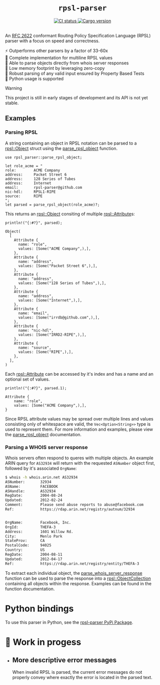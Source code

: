 <h1 align="center"><code>rpsl-parser</code></h1>

<div align="center">
  <a href="https://github.com/srv6d/rpsl-parser/actions">
    <img src="https://github.com/srv6d/rpsl-parser/workflows/CI/badge.svg" alt="CI status">
  </a>
  <a href="https://crates.io/crates/rpsl-parser">
    <img src="https://img.shields.io/crates/v/rpsl-parser.svg" alt="Cargo version">
  </a>
  
</div>
<br>

An [RFC 2622] conformant Routing Policy Specification Language (RPSL) parser with a focus on speed and correctness.

⚡️ Outperforms other parsers by a factor of 33-60x\
📰 Complete implementation for multiline RPSL values\
💬 Able to parse objects directly from whois server responses\
🧠 Low memory footprint by leveraging zero-copy\
🧪 Robust parsing of any valid input ensured by Property Based Tests\
🐍 Python usage is supported

> [!WARNING]
> This project is still in early stages of development and its API is not yet stable.

## Examples

### Parsing RPSL

A string containing an object in RPSL notation can be parsed to a [rpsl::Object] struct using the [parse_rpsl_object] function.

```rust,ignore
use rpsl_parser::parse_rpsl_object;

let role_acme = "
role:        ACME Company
address:     Packet Street 6
address:     128 Series of Tubes
address:     Internet
email:       rpsl-parser@github.com
nic-hdl:     RPSL1-RIPE
source:      RIPE
";
let parsed = parse_rpsl_object(role_acme)?;
```

This returns an [rpsl::Object] consiting of multiple [rpsl::Attribute]s:

```rust,ignore
println!("{:#?}", parsed);

Object(
  [
    Attribute {
      name: "role",
      values: [Some("ACME Company",),],
    },
    Attribute {
      name: "address",
      values: [Some("Packet Street 6",),],
    },
    Attribute {
      name: "address",
      values: [Some("128 Series of Tubes",),],
    },
    Attribute {
      name: "address",
      values: [Some("Internet",),],
    },
    Attribute {
      name: "email",
      values: [Some("irrdb@github.com",),],
    },
    Attribute {
      name: "nic-hdl",
      values: [Some("IRRD2-RIPE",),],
    },
    Attribute {
      name: "source",
      values: [Some("RIPE",),],
    },
  ],
)
```

Each [rpsl::Attribute] can be accessed by it's index and has a name and an optional set of values.

```rust,ignore
println!("{:#?}", parsed.1);

Attribute {
    name: "role",
    values: [Some("ACME Company",),],
}
```

Since RPSL attribute values may be spread over multiple lines and values consisting only of whitespace are valid, the `Vec<Option<String>>` type is used to represent them. For more information and examples, please view the [parse_rpsl_object] documentation.

### Parsing a WHOIS server response

Whois servers often respond to queres with multiple objects.
An example ARIN query for `AS32934` will return with the requested `ASNumber` object first, followed by it's associated `OrgName`:

```sh
$ whois -h whois.arin.net AS32934
ASNumber:       32934
ASName:         FACEBOOK
ASHandle:       AS32934
RegDate:        2004-08-24
Updated:        2012-02-24
Comment:        Please send abuse reports to abuse@facebook.com
Ref:            https://rdap.arin.net/registry/autnum/32934


OrgName:        Facebook, Inc.
OrgId:          THEFA-3
Address:        1601 Willow Rd.
City:           Menlo Park
StateProv:      CA
PostalCode:     94025
Country:        US
RegDate:        2004-08-11
Updated:        2012-04-17
Ref:            https://rdap.arin.net/registry/entity/THEFA-3
```

To extract each individual object, the [parse_whois_server_response] function can be used to parse the response into a [rpsl::ObjectCollection] containing all objects within the response. Examples can be found in the function documentation.

# Python bindings

To use this parser in Python, see the [rpsl-parser PyPi Package](https://pypi.org/project/rpsl-parser/).

# 🚧 Work in progess

- ## More descriptive error messages
  When invalid RPSL is parsed, the current error messages do not properly convey where exactly the error is located in the parsed text.

[RFC 2622]: https://datatracker.ietf.org/doc/html/rfc2622
[rpsl::Object]: https://docs.rs/rpsl-parser/latest/rpsl_parser/rpsl/struct.Object.html
[rpsl::ObjectCollection]: https://docs.rs/rpsl-parser/latest/rpsl_parser/rpsl/struct.ObjectCollection.html
[rpsl::Attribute]: https://docs.rs/rpsl-parser/latest/rpsl_parser/rpsl/struct.Attribute.html
[parse_rpsl_object]: https://docs.rs/rpsl-parser/latest/rpsl_parser/fn.parse_rpsl_object.html
[parse_whois_server_response]: https://docs.rs/rpsl-parser/latest/rpsl_parser/fn.parse_whois_server_response.html
